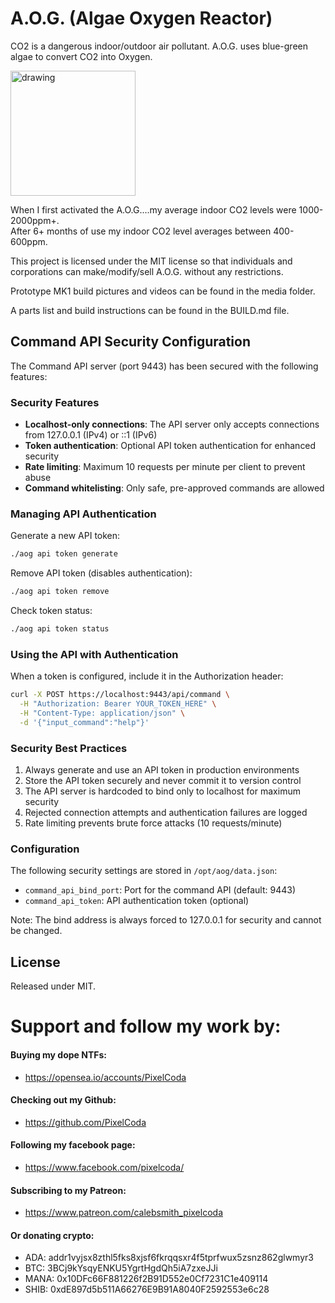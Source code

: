 # A.O.G. (Algae Oxygen Reactor)

CO2 is a dangerous indoor/outdoor air pollutant. A.O.G. uses blue-green algae to convert CO2 into Oxygen.

<img src="./media/IMG_20200917_201800.jpg" alt="drawing" width="200"/>

When I first activated the A.O.G....my average indoor CO2 levels were 1000-2000ppm+.  
After 6+ months of use my indoor CO2 level averages between 400-600ppm. 

This project is licensed under the MIT license so that individuals and corporations can make/modify/sell A.O.G. without any restrictions. 

Prototype MK1 build pictures and videos can be found in the media folder. 

A parts list and build instructions can be found in the BUILD.md file.

## Command API Security Configuration

The Command API server (port 9443) has been secured with the following features:

### Security Features
- **Localhost-only connections**: The API server only accepts connections from 127.0.0.1 (IPv4) or ::1 (IPv6)
- **Token authentication**: Optional API token authentication for enhanced security
- **Rate limiting**: Maximum 10 requests per minute per client to prevent abuse
- **Command whitelisting**: Only safe, pre-approved commands are allowed

### Managing API Authentication

Generate a new API token:
```bash
./aog api token generate
```

Remove API token (disables authentication):
```bash
./aog api token remove
```

Check token status:
```bash
./aog api token status
```

### Using the API with Authentication

When a token is configured, include it in the Authorization header:
```bash
curl -X POST https://localhost:9443/api/command \
  -H "Authorization: Bearer YOUR_TOKEN_HERE" \
  -H "Content-Type: application/json" \
  -d '{"input_command":"help"}'
```

### Security Best Practices
1. Always generate and use an API token in production environments
2. Store the API token securely and never commit it to version control
3. The API server is hardcoded to bind only to localhost for maximum security
4. Rejected connection attempts and authentication failures are logged
5. Rate limiting prevents brute force attacks (10 requests/minute)

### Configuration

The following security settings are stored in `/opt/aog/data.json`:
- `command_api_bind_port`: Port for the command API (default: 9443)
- `command_api_token`: API authentication token (optional)

Note: The bind address is always forced to 127.0.0.1 for security and cannot be changed.

## License

Released under MIT.

# Support and follow my work by:

#### Buying my dope NTFs:
 * https://opensea.io/accounts/PixelCoda

#### Checking out my Github:
 * https://github.com/PixelCoda

#### Following my facebook page:
 * https://www.facebook.com/pixelcoda/

#### Subscribing to my Patreon:
 * https://www.patreon.com/calebsmith_pixelcoda

#### Or donating crypto:
 * ADA:    addr1vyjsx8zthl5fks8xjsf6fkrqqsxr4f5tprfwux5zsnz862glwmyr3
 * BTC:    3BCj9kYsqyENKU5YgrtHgdQh5iA7zxeJJi
 * MANA:   0x10DFc66F881226f2B91D552e0Cf7231C1e409114
 * SHIB:   0xdE897d5b511A66276E9B91A8040F2592553e6c28
